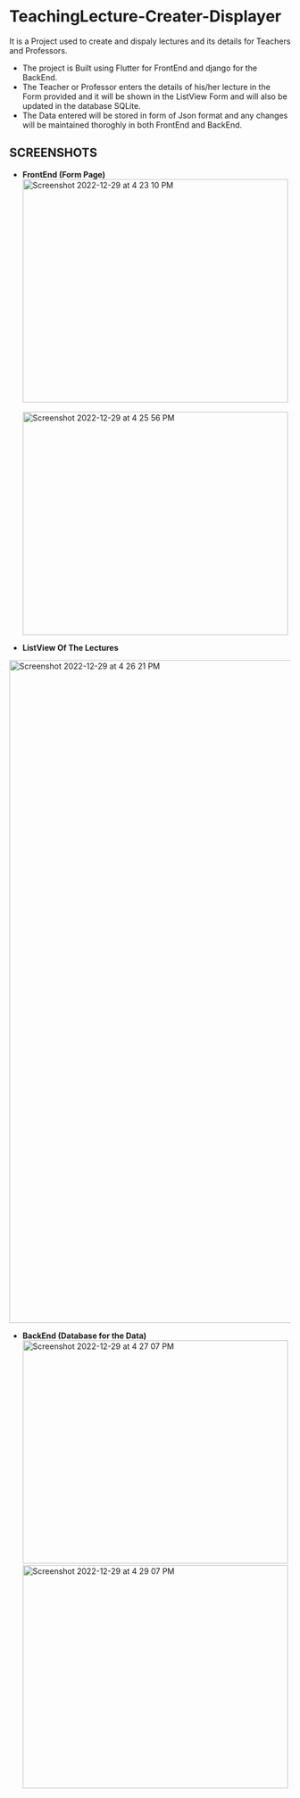 # TeachingLecture-Creater-Displayer

It is a Project used to create and dispaly lectures and its details for Teachers and Professors.

- The project is Built using Flutter for FrontEnd and django for the BackEnd. <br />
- The Teacher or Professor enters the details of his/her lecture in the Form provided and it will be shown in the ListView Form and will also be updated in the database SQLite. <br />
- The Data entered will be stored in form of Json format and any changes will be maintained thoroghly in both FrontEnd and BackEnd. <br />

## SCREENSHOTS

- **FrontEnd (Form Page)**  <br />
<img width="475" height="400" alt="Screenshot 2022-12-29 at 4 23 10 PM" src="https://user-images.githubusercontent.com/88288398/209942493-3bf2f997-3956-4442-931a-9791e6fe2d90.png"> &nbsp; &nbsp; <img width="475" height="400" alt="Screenshot 2022-12-29 at 4 25 56 PM" src="https://user-images.githubusercontent.com/88288398/209942574-29618408-3d83-4f2e-ae2f-68b91a144aec.png"> <br />

- **ListView Of The Lectures**  <br />
<img width="1188" alt="Screenshot 2022-12-29 at 4 26 21 PM" src="https://user-images.githubusercontent.com/88288398/209943331-d6b89de3-e922-433f-b032-2fff0a0cc07b.png">

- **BackEnd (Database for the Data)** <br />
<img width="475" height="400" alt="Screenshot 2022-12-29 at 4 27 07 PM" src="https://user-images.githubusercontent.com/88288398/209944312-9afd8aed-7671-4e32-8586-69859047757b.png"><img width="475" height="400" alt="Screenshot 2022-12-29 at 4 29 07 PM" src="https://user-images.githubusercontent.com/88288398/209944352-82491f5c-7554-4dac-b922-937413187ed8.png">
